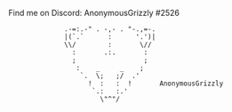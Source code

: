 Find me on Discord: AnonymousGrizzly #2526

                  .-=:.-" . -,- . "-.,=-.
                  |(`.`      :      '.')|  
                  \\/        :       \//              
                    :       .:.       :             
                    ;                 ;            
                     :    _     _    ;             
                      `.  \;   ;/  .'            
                        !  :   :  !       AnonymousGrizzly
                         `.:   :.'      
                           \"^"/ 
                              

<!---
AnonymousGrizzly/AnonymousGrizzly is a ✨ special ✨ repository because its `README.md` (this file) appears on your GitHub profile.
You can click the Preview link to take a look at your changes.
--->
